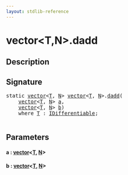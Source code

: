 ```yaml
---
layout: stdlib-reference
---
```


# vector\<T,N\>\.dadd

## Description





## Signature 

<pre>
<span class='code_keyword'>static</span> <a href="../index.html" class="code_type">vector</a>&lt;<a href="../index.html#typeparam-T" class="code_type">T</a>, <a href="../index.html#decl-N" class="code_var">N</a>&gt; <a href="../index.html" class="code_type">vector</a>&lt;<a href="../index.html#typeparam-T" class="code_type">T</a>, <a href="../index.html#decl-N" class="code_var">N</a>&gt;.<a href=".html">dadd</a>(
    <a href="../index.html" class="code_type">vector</a>&lt;<a href="../index.html#typeparam-T" class="code_type">T</a>, <a href="../index.html#decl-N" class="code_var">N</a>&gt; <a href=".html#decl-a" class="code_param">a</a>,
    <a href="../index.html" class="code_type">vector</a>&lt;<a href="../index.html#typeparam-T" class="code_type">T</a>, <a href="../index.html#decl-N" class="code_var">N</a>&gt; <a href=".html#decl-b" class="code_param">b</a>)
    <span class='code_keyword'>where</span> <a href="../index.html#typeparam-T" class="code_type">T</a> : <a href="../../../interfaces/idifferentiable-01/index.html" class="code_type">IDifferentiable</a>;

</pre>

## Parameters

####  <a id="decl-a"></a>a  : [vector](../index.html)\<[T](../index.html#typeparam-T), [N](../index.html#decl-N)\>
####  <a id="decl-b"></a>b  : [vector](../index.html)\<[T](../index.html#typeparam-T), [N](../index.html#decl-N)\>

